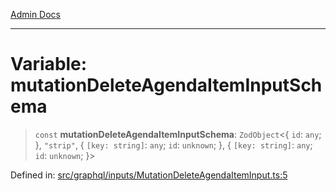 [Admin Docs](/)

***

# Variable: mutationDeleteAgendaItemInputSchema

> `const` **mutationDeleteAgendaItemInputSchema**: `ZodObject`\<\{ `id`: `any`; \}, `"strip"`, \{ `[key: string]`: `any`;  `id`: `unknown`; \}, \{ `[key: string]`: `any`;  `id`: `unknown`; \}\>

Defined in: [src/graphql/inputs/MutationDeleteAgendaItemInput.ts:5](https://github.com/PalisadoesFoundation/talawa-api/blob/a88e9b37389a25702f1dcb39c566193904da08be/src/graphql/inputs/MutationDeleteAgendaItemInput.ts#L5)
